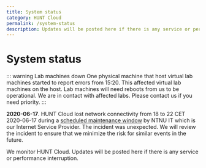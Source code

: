 ```yaml
---
title: System status
category: HUNT Cloud
permalink: /system-status
description: Updates will be posted here if there is any service or performance interruption.
---
```


# System status

::: warning Lab machines down
One physical machine that host virtual lab machines started to report errors from 15:20. This affected virtual lab machines on the host. Lab machines will need reboots from us to be operational. We are in contact with affected labs. Please contact us if you need priority.
:::

**2020-06-17**. HUNT Cloud lost network connectivity from 18 to 22 CET 2020-06-17 during a [scheduled maintenance window](https://varsel.it.ntnu.no/post/740/) by NTNU IT which is our Internet Service Provider. The incident was unexpected. We will review the incident to ensure that we minimize the risk for similar events in the future.

We monitor HUNT Cloud. Updates will be posted here if there is any service or performance interruption.


